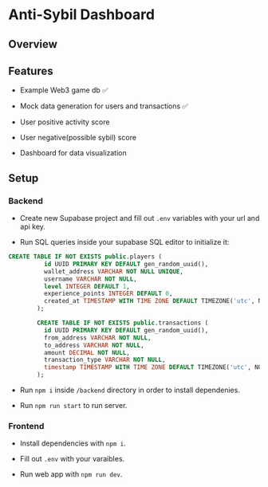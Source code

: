 # Anti-Sybil Dashboard

## Overview

## Features

- Example Web3 game db ✅

- Mock data generation for users and transactions ✅

- User positive activity score

- User negative(possible sybil) score

- Dashboard for data visualization

## Setup

### Backend

- Create new Supabase project and fill out `.env` variables with your url and api key.

- Run SQL queries inside your supabase SQL editor to initialize it:

```SQL
CREATE TABLE IF NOT EXISTS public.players (
          id UUID PRIMARY KEY DEFAULT gen_random_uuid(),
          wallet_address VARCHAR NOT NULL UNIQUE,
          username VARCHAR NOT NULL,
          level INTEGER DEFAULT 1,
          experience_points INTEGER DEFAULT 0,
          created_at TIMESTAMP WITH TIME ZONE DEFAULT TIMEZONE('utc', NOW())
        );

        CREATE TABLE IF NOT EXISTS public.transactions (
          id UUID PRIMARY KEY DEFAULT gen_random_uuid(),
          from_address VARCHAR NOT NULL,
          to_address VARCHAR NOT NULL,
          amount DECIMAL NOT NULL,
          transaction_type VARCHAR NOT NULL,
          timestamp TIMESTAMP WITH TIME ZONE DEFAULT TIMEZONE('utc', NOW())
        );
```

- Run `npm i` inside `/backend` directory in order to install dependenies.

- Run `npm run start` to run server.

### Frontend

- Install dependencies with `npm i`.

- Fill out `.env` with your varaibles.

- Run web app with `npm run dev`.
